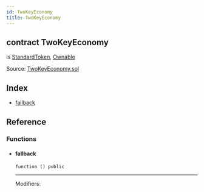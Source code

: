 ```yaml
---
id: TwoKeyEconomy
title: TwoKeyEconomy
---
```


<div class="contract-doc"><div class="contract"><h2 class="contract-header"><span class="contract-kind">contract</span> TwoKeyEconomy</h2><p class="base-contracts"><span>is</span> <a href="openzeppelin-solidity_contracts_token_ERC20_StandardToken.html">StandardToken</a><span>, </span><a href="openzeppelin-solidity_contracts_ownership_Ownable.html">Ownable</a></p><div class="source">Source: <a href="git+https://github.com/2keynet/web3-alpha/blob/v0.0.1/contracts/TwoKeyEconomy.sol" target="_blank">TwoKeyEconomy.sol</a></div></div><div class="index"><h2>Index</h2><ul><li><a href="TwoKeyEconomy.html#">fallback</a></li></ul></div><div class="reference"><h2>Reference</h2><div class="functions"><h3>Functions</h3><ul><li><div class="item function"><span id="fallback" class="anchor-marker"></span><h4 class="name">fallback</h4><div class="body"><code class="signature">function <strong></strong><span>() </span><span>public </span></code><hr/><dl><dt><span class="label-modifiers">Modifiers:</span></dt><dd></dd></dl></div></div></li></ul></div></div></div>
